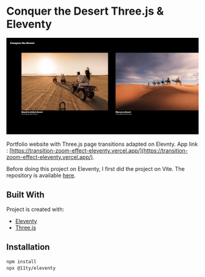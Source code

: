 # Conquer the Desert Three.js & Eleventy

![Design preview](./preview.png)

Portfolio website with Three.js page transitions adapted on Elevnty. App link : [https://transition-zoom-effect-eleventy.vercel.app/](https://transition-zoom-effect-eleventy.vercel.app/).

Before doing this project on Eleventy, I first did the project on Vite. The repository is available [here](https://github.com/killian-dv/transition-zoom-effect-eleventy).

## Built With

Project is created with:

- [Eleventy](https://www.11ty.dev/)
- [Three.js](https://threejs.org/)

## Installation

```bash
npm install
npx @11ty/eleventy
```
